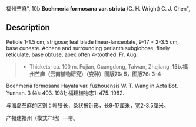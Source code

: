 福州苎麻",
10b.**Boehmeria formosana var. stricta** (C. H. Wright) C. J. Chen",

## Description
Petiole 1-1.5 cm, strigose; leaf blade linear-lanceolate, 9-17 × 2-3.5 cm, base cuneate. Achene and surrounding perianth subglobose, finely reticulate, base obtuse, apex often 4-toothed. Fr. Aug.

> * Thickets; ca. 100 m. Fujian, Guangdong, Taiwan, Zhejiang.
**15b.福州苎麻（云南植物研究）（变种）图版76: 5，图版76: 3-4**

Boehmeria formosana Hayata var. fuzhouensis W. T. Wang in Acta Bot. Yunnan. 3 (4): 403. 1981; 福建植物志1: 475. 1982.

与海岛苎麻的区别：叶狭长，条状披针形，长9-17厘米，宽2-3.5厘米。

产福建福州（模式产地）一带。
